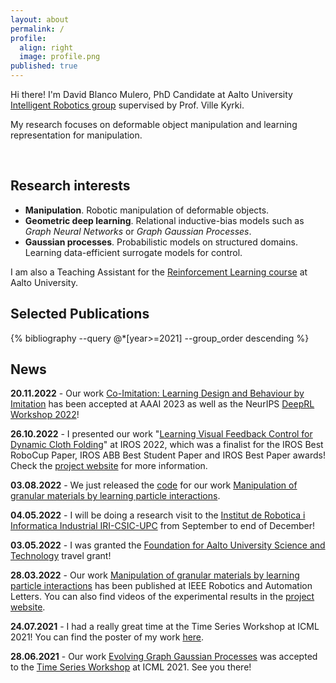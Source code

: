 ```yaml
---
layout: about
permalink: /
profile:
  align: right
  image: profile.png
published: true
---
```


Hi there! I'm David Blanco Mulero, PhD Candidate at Aalto University [Intelligent Robotics group](https://irobotics.aalto.fi/)
supervised by Prof. Ville Kyrki.

My research focuses on deformable object manipulation and learning representation for manipulation.

<br/>

## Research interests
- **Manipulation**. Robotic manipulation of deformable objects.
- **Geometric deep learning**. Relational inductive-bias models such as *Graph Neural Networks* or *Graph Gaussian Processes*.
- **Gaussian processes**. Probabilistic models on structured domains. Learning data-efficient surrogate models for control.


I am also a Teaching Assistant for
the [Reinforcement Learning course](https://mycourses.aalto.fi/course/view.php?id=28593) at Aalto University.

## Selected Publications
{% bibliography --query @*[year>=2021] --group_order descending %}



## News
**20.11.2022** - Our work [Co-Imitation: Learning Design and Behaviour by Imitation](https://arxiv.org/abs/2209.01207) has been accepted at AAAI 2023 as well as the NeurIPS [DeepRL Workshop 2022](https://sites.google.com/view/deep-rl-workshop-neurips-2022)!

**26.10.2022** - I presented our work "[Learning Visual Feedback Control for Dynamic Cloth Folding](https://arxiv.org/abs/2109.04771)" at IROS 2022, which was a finalist for the IROS Best RoboCup Paper, IROS ABB Best Student Paper and IROS Best Paper awards! Check the [project website](https://sites.google.com/view/dynamic-cloth-folding/home) for more information.

**03.08.2022** - We just released the [code](https://github.com/dblanm/gnn-manip) for our work [Manipulation of granular materials by learning particle interactions](https://ieeexplore.ieee.org/document/9732690?source=authoralert). 

**04.05.2022** - I will be doing a research visit to the [Institut de Robotica i Informatica Industrial IRI-CSIC-UPC](https://www.iri.upc.edu/) from September to end of December!

**03.05.2022** - I was granted the [Foundation for Aalto University Science and Technology](https://www.aalto.fi/en/foundation-for-aalto-university-science-and-technology/grants-from-the-foundations-own-funds) travel grant!

**28.03.2022** - Our work [Manipulation of granular materials by learning particle interactions](https://ieeexplore.ieee.org/document/9732690?source=authoralert) has been published at IEEE Robotics and Automation Letters. You can also find videos of the experimental results in the [project website](https://sites.google.com/view/granular-gnn-manipulation).

[//]: # (**12.02.2022** - Delighted to know that both MSc. students I supervised during their MSc. thesis, Neea Tuomainen "[Using Graph Neural Networks to Simulate Manipulated Granular Material]&#40;https://aaltodoc.aalto.fi/handle/123456789/112867&#41;", and Julius Hietala "[Dynamic Robotic Cloth Manipulation]&#40;https://aaltodoc.aalto.fi/handle/123456789/112884&#41;", sucessfully graduated.)

**24.07.2021** - I had a really great time at the Time Series Workshop at ICML 2021! You can find the poster of my work [here](https://dblanm.github.io/assets/images/eGGP_poster.png).

**28.06.2021** - Our work [Evolving Graph Gaussian Processes](https://arxiv.org/abs/2106.15127) was accepted 
to the [Time Series Workshop](http://roseyu.com/time-series-workshop/) at ICML 2021. See you there!
